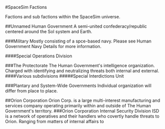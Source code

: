 #SpaceSim Factions

Factions and sub factions within the SpaceSim universe.

##Unnamed Human Government
A semi-united confederacy/republic centered around the Sol system and Earth. 

###Military
Mostly consisting of a spce-based navy. Please see Human Government Navy Details for more information.

####Special Operations Division


###The Protectorate
The Human Government's intelligence organization. Charged with identifying and neutralizing threats both internal and external. 
####Various subdivisions
#####Special Interdictions Unit


###Plantary and System-Wide Governments
Individual organization will differ from place to place.

##Orion Corporation
Orion Corp. is a large multi-interest manufacturing and services company operating primarily within and outside of The Human Government's territory.
###Orion Corporation Internal Security Division
ISD is a network of operatives and their handlers who covertly handle threats to Orion. Ranging from matters of internal affairs to 